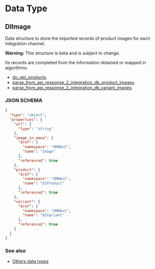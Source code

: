 # Data Type

## DIImage

Data structure to store the imported records of product images for each integration channel.

**Warning:** This structure is beta and is subject to change.

Its records are completed from the information obtained or mapped in algorithms: 

* [do_get_products](../action-algorithms/do_get_products.md).
* [parse_from_api_response_2_integration_db_product_images](../parser-algorithms/parse_from_api_response_2_integration_db_product_images.md).
* [parse_from_api_response_2_integration_db_variant_images](../parser-algorithms/parse_from_api_response_2_integration_db_variant_images.md).
    
### JSON SCHEMA
```json
{
  "type": "object",
  "properties": {
    "url": {
      "type": "string"
    },
    "image_in_omna": {
      "$ref": {
        "namespace": "OMNAv2",
        "name": "Image"
      },
      "referenced": true
    },
    "product": {
      "$ref": {
        "namespace": "OMNAv2",
        "name": "DIProduct"
      },
      "referenced": true
    },
    "variant": {
      "$ref": {
        "namespace": "OMNAv2",
        "name": "DIVariant"
      },
      "referenced": true
    }
  }
}
```

### See also
* [Others data types](overview?id=DIImage)